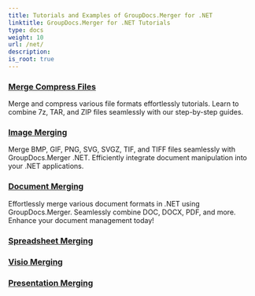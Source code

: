 ```yaml
---
title: Tutorials and Examples of GroupDocs.Merger for .NET 
linktitle: GroupDocs.Merger for .NET Tutorials
type: docs
weight: 10
url: /net/
description:
is_root: true
---
```


### [Merge Compress Files](./merge-compress-files/)
Merge and compress various file formats effortlessly tutorials. Learn to combine 7z, TAR, and ZIP files seamlessly with our step-by-step guides.
### [Image Merging](./image-merging/)
Merge BMP, GIF, PNG, SVG, SVGZ, TIF, and TIFF files seamlessly with GroupDocs.Merger .NET. Efficiently integrate document manipulation into your .NET applications.
### [Document Merging](./document-merging/)
Effortlessly merge various document formats in .NET using GroupDocs.Merger. Seamlessly combine DOC, DOCX, PDF, and more. Enhance your document management today!
### [Spreadsheet Merging](./spreadsheet-merging/)

### [Visio Merging](./visio-merging/)

### [Presentation Merging](./presentation-merging/)
